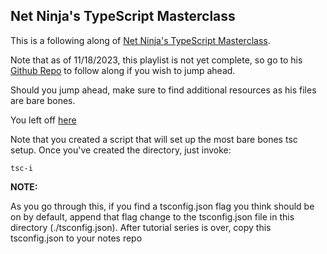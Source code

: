 ## Net Ninja's TypeScript Masterclass

This is a following along of [Net Ninja's TypeScript Masterclass](https://www.youtube.com/results?search_query=net+ninja+typescript+masterclass).

Note that as of 11/18/2023, this playlist is not yet complete, so go to his [Github Repo](https://github.com/iamshaunjp/typescript-masterclass) to follow along if you wish to jump ahead.

Should you jump ahead, make sure to find additional resources as his files are
bare bones.

You left off [here](https://github.com/iamshaunjp/typescript-masterclass/blob/lesson-26/src/index.ts)

Note that you created a script that will set up the most bare bones tsc setup.
Once you've created the directory, just invoke:

```
tsc-i
```

**NOTE:**

As you go through this, if you find a tsconfig.json flag you think should be on
by default, append that flag change to the tsconfig.json file in this directory
(./tsconfig.json). After tutorial series is over, copy this tsconfig.json to
your notes repo
